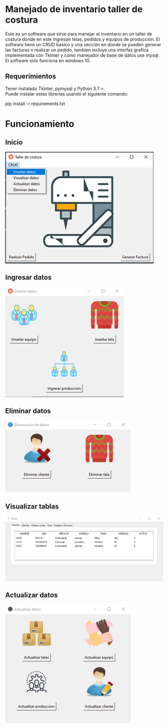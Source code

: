 # Manejado de inventario taller de costura
Este es un software que sirve para manejar el inventario en un taller de costura donde en este ingresan telas, pedidos y equipos de producción. El software tiene un CRUD basico y una sección en donde se pueden generar las facturas o realizar un pedido, tambien incluye una interfaz grafica implementada con Tkinter y como manejador de base de datos use mysql. El software solo funciona en windows 10.

## Requerimientos
Tener instalado Tkinter, pymysql y Python 3.7 >.  
Puede instalar estas librerias usando el siguiente comando:

pip install -r requirements.txt

# Funcionamiento

## Inicio

![Screenshot](screenshots/inicio.png)

## Ingresar datos

![Screenshot](screenshots/insertar.png)

## Eliminar datos

![Screenshot](screenshots/eliminar.png)

## Visualizar tablas

![Screenshot](screenshots/tablas.png)

## Actualizar datos

![Screenshot](screenshots/actualizar.png)
